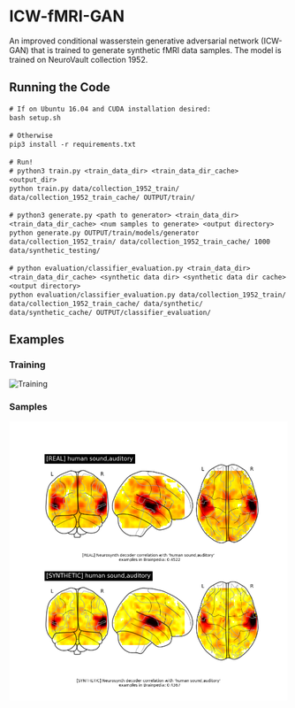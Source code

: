 # ICW-fMRI-GAN
An improved conditional wasserstein generative adversarial network (ICW-GAN) that is trained to generate synthetic fMRI data samples.  The model is trained on NeuroVault collection 1952.

## Running the Code
```
# If on Ubuntu 16.04 and CUDA installation desired:
bash setup.sh

# Otherwise
pip3 install -r requirements.txt

# Run!
# python3 train.py <train_data_dir> <train_data_dir_cache> <output_dir>
python train.py data/collection_1952_train/ data/collection_1952_train_cache/ OUTPUT/train/

# python3 generate.py <path to generator> <train_data_dir> <train_data_dir_cache> <num samples to generate> <output directory>
python generate.py OUTPUT/train/models/generator data/collection_1952_train/ data/collection_1952_train_cache/ 1000 data/synthetic_testing/

# python evaluation/classifier_evaluation.py <train_data_dir> <train_data_dir_cache> <synthetic data dir> <synthetic data dir cache> <output directory>
python evaluation/classifier_evaluation.py data/collection_1952_train/ data/collection_1952_train_cache/ data/synthetic/ data/synthetic_cache/ OUTPUT/classifier_evaluation/
```

## Examples
### Training
![Training](examples/training.gif)

### Samples
![Sample 1000](examples/sample.png)
